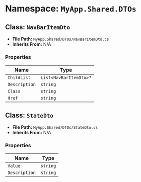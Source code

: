 # Namespace: `MyApp.Shared.DTOs`

## Class: `NavBarItemDto`

- **File Path:** `MyApp.Shared/DTOs/NavBarItemDto.cs`
- **Inherits From:** N/A

### Properties

| Name | Type |
|------|------|
| `ChildList` | `List<NavBarItemDto>?` |
| `Description` | `string` |
| `Class` | `string` |
| `Href` | `string` |

## Class: `StateDto`

- **File Path:** `MyApp.Shared/DTOs/StateDto.cs`
- **Inherits From:** N/A

### Properties

| Name | Type |
|------|------|
| `Value` | `string` |
| `Description` | `string` |


